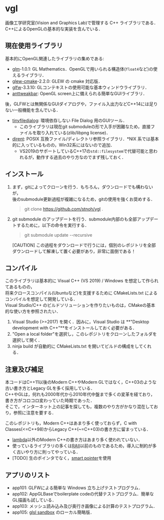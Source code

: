 # vgl

画像工学研究室(Vision and Graphics Lab)で管理する C++ ライブラリである．  
C++によるOpenGLの基本的な実装を含んでいる．  


## 現在使用ライブラリ

基本的にOpenGL関連したライブラリの集めである:  

- [glm](https://github.com/g-truc/glm)-1.0.1: GL Mathematics．OpenGLで用いられる構造体(``float4``など)の使えるライブラリ．  
- [glew-cmake](https://github.com/Perlmint/glew-cmake)-2.2.0: GLEW の cmake 対応版．  
- [glfw](https://github.com/glfw/glfw)-3.3.10: GLコンテキストの使用可能な基本ウィンドウライブラリ．  
- [anttweakbar](https://github.com/tschw/AntTweakBar): OpenGL screen上に備えられる簡単なGUIライブラリ．  

後，GLFWとは無関係なGUIダイアログや，ファイル入出力などC++14には足りない一般機能を含んでいる．  

- [tinyfiledialog](https://sourceforge.net/projects/tinyfiledialogs/): 環境依存しない File Dialog 用のGUIツール．  
  + このライブラリは現在git submoduleの形で入手が困難なため，直接ファイルを取り入れている(zlib/libpng license)．  
- [dirent](https://github.com/tronkko/dirent): POSIX 互換ファイル/ディレクトリ参照ライブラリ．*NIX 系では基本的に入っているものの，Win32系にはないので追加．  
  + VS2019のサポートしているC++17の`std::filesystem`で代替可能と思われるが，動作する過去のやり方なのでまず残しておく．  


## インストール

1. まず，gitによってクローンを行う．もちろん，ダウンロードでも構わないが，  
  後のsubmodule更新過程が複雑になるため，gitの使用を強くお奨めする．  
    > git clone https://github.com/stnoh/vgl .

2. git submodule のアップデートを行う．submodule内部のも全部アップデートするために，以下の命令を実行する．  
    > git submodule update --recursive  

    [CAUTION] この過程をダウンロードで行うには，個別のレポジトリを全部ダウンロードして解凍して置く必要があり，非常に面倒である！


## コンパイル

このライブラリは基本的に Visual C++ (VS 2019) / Windows を想定して作られてあるものの，  
将来クロースコンパイル(Ubuntuなど)を支援するために CMakeLists.txt によるコンパイルを想定して開発している．  
Visual Studio/C++ のビルドソリューションを作りたいものは，CMakeの基本的な使い方を参照されたい．  

1. Visual Studio (>=2017) を開く．因みに，Visual Studio は **"Desktop development with C++"**をインストールしておく必要がある．  
2. "Open a local folder"を選択し，このレポジトリをクローンしたフォルダを選択して開く．  
3. ninja build が自動的に CMakeLists.txt を開いてビルドの構成をしてくれる．  


## 注意及び補足

本コードはC++11以後のModern C++やModern GLではなく，C++03のような古い書き方とLegacy GLを多く採用している．  
C++やGLは，何れも2000年代から2010年代中盤まで多くの変革を経ており，書き方がコロコロ変わっていた時期であった．  
そこで，インターネット上の記事を探しても，複数のやり方がかなり混在しており，参照に注意を要する．  

このレポジトリも，Modern C++はあまり多く使っておらず，C with Classes(<=C++98)からLegacy C++(~=C++03)の書き方に留まっている．  
- [lambda](https://en.cppreference.com/w/cpp/language/lambda.html)以外のModern C++の書き方はあまり多く使われていない．  
- 使っているライブラリの多くは[RAII](https://en.cppreference.com/w/cpp/language/raii.html)以前のものであるため，導入に制約が多く古いやり方に則ってやっている．  
- [TODO] 生のポインタでなく，[smart pointer](https://en.cppreference.com/w/cpp/memory.html#Smart_pointers)を使用  


## アプリのリスト

- app101: GLFWによる簡単な Windows 立ち上げテストプログラム．  
- app102: AppGLBaseでboilerplate codeの代替テストプログラム．簡単なGL描画も試している．  
- app103: メッシュ読み込み及び奥行き画像による計算のテストプログラム．  
- app105: [glsl sandbox](https://glslsandbox.com/) のローカル簡略版．  
